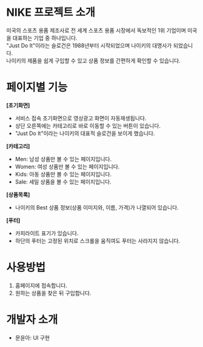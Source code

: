 # NIKE 프로젝트 소개
미국의 스포츠 용품 제조사로 전 세계 스포츠 용품 시장에서 독보적인 1위 기업이며 미국을 대표하는 기업 중 하나입니다.<br>
"Just Do It"이라는 슬로건은 1988년부터 시작되었으며 나이키의 대명사가 되었습니다.<br>
나이키의 제품을 쉽게 구입할 수 있고 상품 정보를 간편하게 확인할 수 있습니다.
# 페이지별 기능
**[초기화면]**
- 서비스 접속 초기화면으로 영상광고 화면이 자동재생됩니다.
- 상단 오른쪽에는 카테고리로 바로 이동할 수 있는 버튼이 있습니다.
- "Just Do It"이라는 나이키의 대표적 슬로건을 보이게 했습니다.<br>

**[카테고리]**
- Men: 남성 상품만 볼 수 있는 페이지입니다.
- Women: 여성 상품만 볼 수 있는 페이지입니다.
- Kids: 아동 상품만 볼 수 있는 페이지입니다.
- Sale: 세일 상품을 볼 수 있는 페이지입니다.

**[상품목록]**
- 나이키의 Best 상품 정보(상품 이미지와, 이름, 가격)가 나열되어 있습니다.<br>

**[푸터]**
- 카피라이트 표기가 있습니다.
- 하단의 푸터는 고정된 위치로 스크롤을 움직여도 푸터는 사라지지 않습니다.

# 사용방법
1. 홈페이지에 접속합니다.
2. 원하는 상품을 찾은 뒤 구입합니다.

# 개발자 소개
- 문윤아: UI 구현
